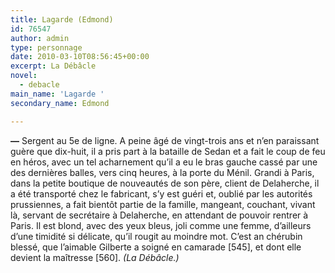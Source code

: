 ```yaml
---
title: Lagarde (Edmond)
id: 76547
author: admin
type: personnage
date: 2010-03-10T08:56:45+00:00
excerpt: La Débâcle
novel:
  - debacle
main_name: 'Lagarde '
secondary_name: Edmond

---
```

**—** Sergent au 5e de ligne. A peine âgé de vingt-trois ans et n&rsquo;en paraissant guère que dix-huit, il a pris part à la bataille de Sedan et a fait le coup de feu en héros, avec un tel acharnement qu&rsquo;il a eu le bras gauche cassé par une des dernières balles, vers cinq heures, à la porte du Ménil. Grandi à Paris, dans la petite boutique de nouveautés de son père, client de Delaherche, il a été transporté chez le fabricant, s’y est guéri et, oublié par les autorités prussiennes, a fait bientôt partie de la famille, mangeant, couchant, vivant là, servant de secrétaire à Delaherche, en attendant de pouvoir rentrer à Paris. Il est blond, avec des yeux bleus, joli comme une femme, d&rsquo;ailleurs d&rsquo;une timidité si délicate, qu&rsquo;il rougit au moindre mot. C&rsquo;est an chérubin blessé, que l&rsquo;aimable Gilberte a soigné en camarade [545], et dont elle devient la maîtresse [560]. _(La Débâcle.)_